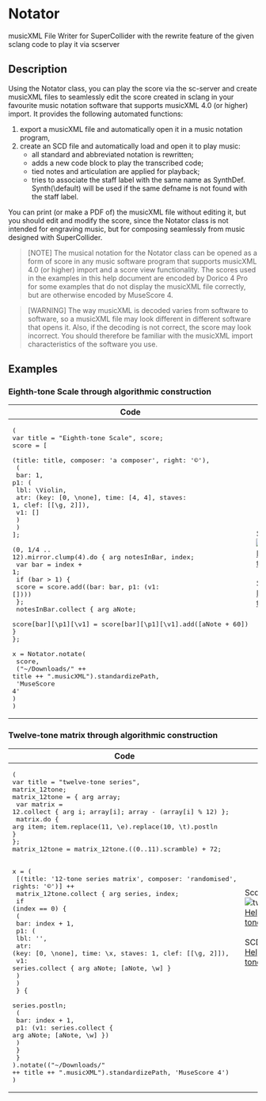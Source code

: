 # Notator
musicXML File Writer for SuperCollider with the rewrite feature of the given sclang code to play it via scserver


## Description

Using the Notator class, you can play the score via the sc-server and create musicXML files to seamlessly edit the score created in sclang in your favourite music notation software that supports musicXML 4.0 (or higher) import. It provides the following automated functions:

1. export a musicXML file and automatically open it in a music notation program,
2. create an SCD file and automatically load and open it to play music:
   - all standard and abbreviated notation is rewritten;
   - adds a new code block to play the transcribed code;
   - tied notes and articulation are applied for playback;
   - tries to associate the staff label with the same name as SynthDef. Synth(\default) will be used if the same defname is not found with the staff label.

You can print (or make a PDF of) the musicXML file without editing it, but you should edit and modify the score, since the Notator class is not intended for engraving music, but for composing seamlessly from music designed with SuperCollider.

> [NOTE]
The musical notation for the Notator class can be opened as a form of score in any music software program that supports musicXML 4.0 (or higher) import and a score view functionality. The scores used in the examples in this help document are encoded by Dorico 4 Pro for some examples that do not display the musicXML file correctly, but are otherwise encoded by MuseScore 4.

> [WARNING]
The way musicXML is decoded varies from software to software, so a musicXML file may look different in different software that opens it. Also, if the decoding is not correct, the score may look incorrect. You should therefore be familiar with the musicXML import characteristics of the software you use.

## Examples

### Eighth-tone Scale through algorithmic construction
| Code | Results |
|------|---------|
|<pre>(<br>var title = "Eighth-tone Scale", score;<br>score = [<br>    (title: title, composer: 'a composer', right: '©'),<br>    (<br>        bar: 1, p1: (<br>            lbl: \Violin,<br>            atr: (key: [0, \none], time: [4, 4], staves: 1, clef: [[\g, 2]]),<br>            v1: []<br>        )<br>    )<br>];<br><br>(0, 1/4 .. 12).mirror.clump(4).do { arg notesInBar, index;<br>    var bar = index + 1;<br>    if (bar > 1) {<br>        score = score.add((bar: bar, p1: (v1: [])))<br>    };<br>    notesInBar.collect { arg aNote;<br>        score[bar][\p1][\v1] = score[bar][\p1][\v1].add([aNote + 60]) }<br>};<br><br>x = Notator.notate(<br>    score,<br>    ("~/Downloads/" ++ title ++ ".musicXML").standardizePath,<br>    'MuseScore 4'<br>)<br>)</pre>|Score in MuseScore 4:<br />![Eighth-tone_Scale-1](https://github.com/prko/Notator/assets/416281/b2928c56-a7a7-4ea5-b9c2-d6d3e5dbbd65)[HelpSource/Classes/resources/Eighth-tone_Scale.musicXML](https://github.com/prko/Notator/blob/f90d17069741376883b3b098309201264116c36d/HelpSource/Classes/resources/Eighth-tone_Scale.musicXML)<br /><br />SCD file: [HelpSource/Classes/resources/Eighth-tone_Scale.scd](https://github.com/prko/Notator/blob/7dcb8e219d1079558eb7c55f62d1612701cf1952/HelpSource/Classes/resources/Eighth-tone_Scale.scd)|

### Twelve-tone matrix through algorithmic construction
| Code | Results |
|------|---------|
|<pre>(<br>var title = "twelve-tone series", matrix_12tone;<br>matrix_12tone = { arg array;<br>    var matrix = 12.collect { arg i; array[i]; array - (array[i] % 12) };<br>    matrix.do { arg item; item.replace(11, \e).replace(10, \t).postln }<br>};<br>matrix_12tone = matrix_12tone.((0..11).scramble) + 72;<br>    <br>x = (<br>    [(title: '12-tone series matrix', composer: 'randomised', rights: '©')] ++<br>    matrix_12tone.collect { arg series, index; <br>        if (index == 0) {<br>            (<br>                bar: index + 1,<br>                p1: (<br>                    lbl: '',<br>                    atr: (key: [0, \none], time: \x, staves: 1, clef: [[\g, 2]]),<br>                    v1: series.collect { arg aNote; [aNote, \w] }<br>                )<br>            )<br>        } {<br>            series.postln;<br>            (<br>                bar: index + 1,<br>                p1: (v1: series.collect { arg aNote; [aNote, \w] })<br>            )<br>        }<br>    }<br>).notate(("~/Downloads/" ++ title ++ ".musicXML").standardizePath, 'MuseScore 4')<br>)</pre>|Score in MuseScore 4:<br />![twelve-tone_seriesnotation](https://github.com/prko/Notator/assets/416281/c87aeed7-bd9d-46b2-9641-0d37f7cd583d)[HelpSource/Classes/resources/twelve-tone_series.musicXML](https://github.com/prko/Notator/blob/4777527854a3ecc0c45b0cc8ada9a06a84e9264e/HelpSource/Classes/resources/twelve-tone_series.musicXML)<br /><br />SCD file: [HelpSource/Classes/resources/twelve-tone_series.scd](https://github.com/prko/Notator/blob/7dcb8e219d1079558eb7c55f62d1612701cf1952/HelpSource/Classes/resources/twelve-tone_series.scd)|

